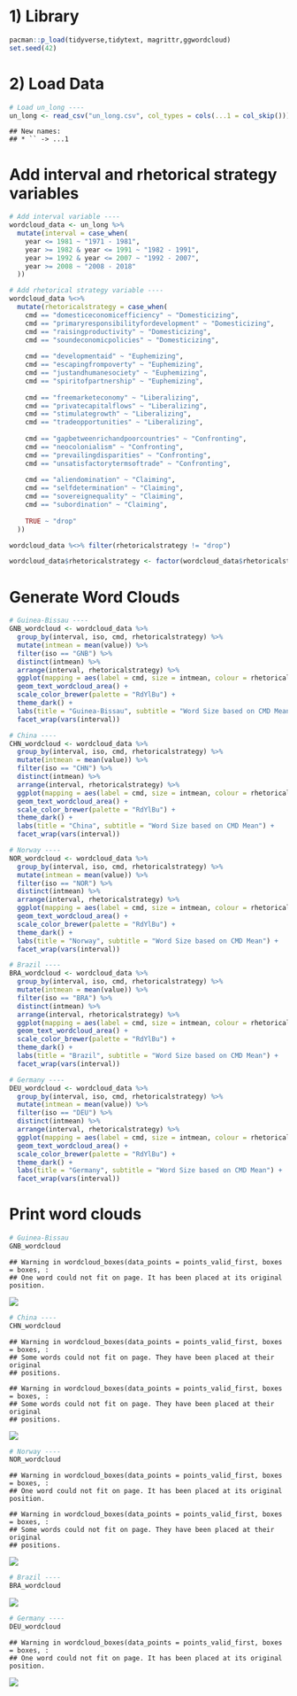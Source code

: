 # 1) Library

``` r
pacman::p_load(tidyverse,tidytext, magrittr,ggwordcloud)
set.seed(42)
```

# 2) Load Data

``` r
# Load un_long ----
un_long <- read_csv("un_long.csv", col_types = cols(...1 = col_skip()))
```

    ## New names:
    ## * `` -> ...1

# Add interval and rhetorical strategy variables

``` r
# Add interval variable ----
wordcloud_data <- un_long %>%
  mutate(interval = case_when(
    year <= 1981 ~ "1971 - 1981",
    year >= 1982 & year <= 1991 ~ "1982 - 1991",
    year >= 1992 & year <= 2007 ~ "1992 - 2007",
    year >= 2008 ~ "2008 - 2018"
  ))

# Add rhetorical strategy variable ----
wordcloud_data %<>% 
  mutate(rhetoricalstrategy = case_when(
    cmd == "domesticeconomicefficiency" ~ "Domesticizing",
    cmd == "primaryresponsibilityfordevelopment" ~ "Domesticizing",
    cmd == "raisingproductivity" ~ "Domesticizing",
    cmd == "soundeconomicpolicies" ~ "Domesticizing",
    
    cmd == "developmentaid" ~ "Euphemizing",
    cmd == "escapingfrompoverty" ~ "Euphemizing",
    cmd == "justandhumanesociety" ~ "Euphemizing",
    cmd == "spiritofpartnership" ~ "Euphemizing",
    
    cmd == "freemarketeconomy" ~ "Liberalizing",
    cmd == "privatecapitalflows" ~ "Liberalizing",
    cmd == "stimulategrowth" ~ "Liberalizing",
    cmd == "tradeopportunities" ~ "Liberalizing",
    
    cmd == "gapbetweenrichandpoorcountries" ~ "Confronting",
    cmd == "neocolonialism" ~ "Confronting",
    cmd == "prevailingdisparities" ~ "Confronting",
    cmd == "unsatisfactorytermsoftrade" ~ "Confronting",
    
    cmd == "aliendomination" ~ "Claiming",
    cmd == "selfdetermination" ~ "Claiming",
    cmd == "sovereignequality" ~ "Claiming",
    cmd == "subordination" ~ "Claiming", 
    
    TRUE ~ "drop"
  ))

wordcloud_data %<>% filter(rhetoricalstrategy != "drop")

wordcloud_data$rhetoricalstrategy <- factor(wordcloud_data$rhetoricalstrategy, levels = c("Liberalizing", "Domesticizing", "Euphemizing", "Claiming", "Confronting"))
```

# Generate Word Clouds

``` r
# Guinea-Bissau ----
GNB_wordcloud <- wordcloud_data %>% 
  group_by(interval, iso, cmd, rhetoricalstrategy) %>% 
  mutate(intmean = mean(value)) %>% 
  filter(iso == "GNB") %>%
  distinct(intmean) %>% 
  arrange(interval, rhetoricalstrategy) %>%
  ggplot(mapping = aes(label = cmd, size = intmean, colour = rhetoricalstrategy)) +
  geom_text_wordcloud_area() +
  scale_color_brewer(palette = "RdYlBu") +
  theme_dark() +
  labs(title = "Guinea-Bissau", subtitle = "Word Size based on CMD Mean") +
  facet_wrap(vars(interval))

# China ----
CHN_wordcloud <- wordcloud_data %>% 
  group_by(interval, iso, cmd, rhetoricalstrategy) %>% 
  mutate(intmean = mean(value)) %>% 
  filter(iso == "CHN") %>%
  distinct(intmean) %>% 
  arrange(interval, rhetoricalstrategy) %>%
  ggplot(mapping = aes(label = cmd, size = intmean, colour = rhetoricalstrategy)) +
  geom_text_wordcloud_area() +
  scale_color_brewer(palette = "RdYlBu") +
  theme_dark() +
  labs(title = "China", subtitle = "Word Size based on CMD Mean") +
  facet_wrap(vars(interval))

# Norway ----
NOR_wordcloud <- wordcloud_data %>% 
  group_by(interval, iso, cmd, rhetoricalstrategy) %>% 
  mutate(intmean = mean(value)) %>% 
  filter(iso == "NOR") %>%
  distinct(intmean) %>% 
  arrange(interval, rhetoricalstrategy) %>%
  ggplot(mapping = aes(label = cmd, size = intmean, colour = rhetoricalstrategy)) +
  geom_text_wordcloud_area() +
  scale_color_brewer(palette = "RdYlBu") +
  theme_dark() +
  labs(title = "Norway", subtitle = "Word Size based on CMD Mean") +
  facet_wrap(vars(interval))

# Brazil ----
BRA_wordcloud <- wordcloud_data %>% 
  group_by(interval, iso, cmd, rhetoricalstrategy) %>% 
  mutate(intmean = mean(value)) %>% 
  filter(iso == "BRA") %>%
  distinct(intmean) %>% 
  arrange(interval, rhetoricalstrategy) %>%
  ggplot(mapping = aes(label = cmd, size = intmean, colour = rhetoricalstrategy)) +
  geom_text_wordcloud_area() +
  scale_color_brewer(palette = "RdYlBu") +
  theme_dark() +
  labs(title = "Brazil", subtitle = "Word Size based on CMD Mean") +
  facet_wrap(vars(interval))

# Germany ----
DEU_wordcloud <- wordcloud_data %>% 
  group_by(interval, iso, cmd, rhetoricalstrategy) %>% 
  mutate(intmean = mean(value)) %>% 
  filter(iso == "DEU") %>%
  distinct(intmean) %>% 
  arrange(interval, rhetoricalstrategy) %>%
  ggplot(mapping = aes(label = cmd, size = intmean, colour = rhetoricalstrategy)) +
  geom_text_wordcloud_area() +
  scale_color_brewer(palette = "RdYlBu") +
  theme_dark() +
  labs(title = "Germany", subtitle = "Word Size based on CMD Mean") +
  facet_wrap(vars(interval))
```

# Print word clouds

``` r
# Guinea-Bissau
GNB_wordcloud
```

    ## Warning in wordcloud_boxes(data_points = points_valid_first, boxes = boxes, :
    ## One word could not fit on page. It has been placed at its original position.

![](wordclouds_files/figure-gfm/unnamed-chunk-5-1.png)<!-- -->

``` r
# China ----
CHN_wordcloud
```

    ## Warning in wordcloud_boxes(data_points = points_valid_first, boxes = boxes, :
    ## Some words could not fit on page. They have been placed at their original
    ## positions.

    ## Warning in wordcloud_boxes(data_points = points_valid_first, boxes = boxes, :
    ## Some words could not fit on page. They have been placed at their original
    ## positions.

![](wordclouds_files/figure-gfm/unnamed-chunk-5-2.png)<!-- -->

``` r
# Norway ----
NOR_wordcloud
```

    ## Warning in wordcloud_boxes(data_points = points_valid_first, boxes = boxes, :
    ## One word could not fit on page. It has been placed at its original position.

    ## Warning in wordcloud_boxes(data_points = points_valid_first, boxes = boxes, :
    ## Some words could not fit on page. They have been placed at their original
    ## positions.

![](wordclouds_files/figure-gfm/unnamed-chunk-5-3.png)<!-- -->

``` r
# Brazil ----
BRA_wordcloud
```

![](wordclouds_files/figure-gfm/unnamed-chunk-5-4.png)<!-- -->

``` r
# Germany ----
DEU_wordcloud 
```

    ## Warning in wordcloud_boxes(data_points = points_valid_first, boxes = boxes, :
    ## One word could not fit on page. It has been placed at its original position.

![](wordclouds_files/figure-gfm/unnamed-chunk-5-5.png)<!-- -->
